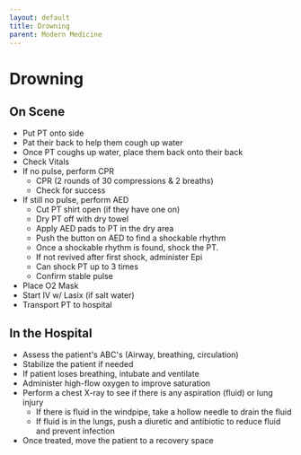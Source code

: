 ```yaml
---
layout: default
title: Drowning
parent: Modern Medicine
---
```


# Drowning

## On Scene
- Put PT onto side
- Pat their back to help them cough up water
- Once PT coughs up water, place them back onto their back
- Check Vitals
- If no pulse, perform CPR
  - CPR (2 rounds of 30 compressions & 2 breaths)
  - Check for success
- If still no pulse, perform AED
  - Cut PT shirt open (if they have one on)
  - Dry PT off with dry towel
  - Apply AED pads to PT in the dry area
  - Push the button on AED to find a shockable rhythm
  - Once a shockable rhythm is found, shock the PT.
  - If not revived after first shock, administer Epi
  - Can shock PT up to 3 times
  - Confirm stable pulse
- Place O2 Mask
- Start IV w/ Lasix (if salt water)
- Transport PT to hospital


## In the Hospital

- Assess the patient's ABC's (Airway, breathing, circulation)
- Stabilize the patient if needed
- If patient loses breathing, intubate and ventilate
- Administer high-flow oxygen to improve saturation
- Perform a chest X-ray to see if there is any aspiration (fluid) or lung injury
  - If there is fluid in the windpipe, take a hollow needle to drain the fluid
  - If fluid is in the lungs, push a diuretic and antibiotic to reduce fluid and prevent infection
- Once treated, move the patient to a recovery space
